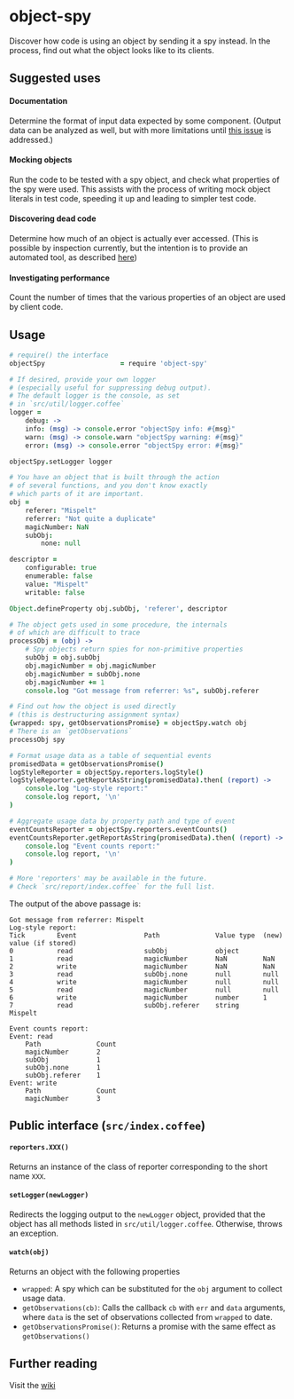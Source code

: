 # object-spy

Discover how code is using an object by sending it a spy instead.
In the process, find out what the object looks like to its clients.

## Suggested uses

#### Documentation

Determine the format of input data expected by some component.
(Output data can be analyzed as well, but with more limitations
until [this issue](../../issues/8) is addressed.)

#### Mocking objects

Run the code to be tested with a spy object,
and check what properties of the spy were used.
This assists with the process of writing mock object literals in test code,
speeding it up and leading to simpler test code.

#### Discovering dead code

Determine how much of an object is actually ever accessed.
(This is possible by inspection currently, but
the intention is to provide an automated tool, as described
[here](../../issues/16))

#### Investigating performance

Count the number of times that the various properties
of an object are used by client code.

## Usage

```CoffeeScript
# require() the interface
objectSpy                   = require 'object-spy'

# If desired, provide your own logger
# (especially useful for suppressing debug output).
# The default logger is the console, as set
# in `src/util/logger.coffee`
logger =
    debug: ->
    info: (msg) -> console.error "objectSpy info: #{msg}"
    warn: (msg) -> console.warn "objectSpy warning: #{msg}"
    error: (msg) -> console.error "objectSpy error: #{msg}"

objectSpy.setLogger logger

# You have an object that is built through the action
# of several functions, and you don't know exactly
# which parts of it are important.
obj =
    referer: "Mispelt"
    referrer: "Not quite a duplicate"
    magicNumber: NaN
    subObj:
        none: null

descriptor =
    configurable: true
    enumerable: false
    value: "Mispelt"
    writable: false

Object.defineProperty obj.subObj, 'referer', descriptor

# The object gets used in some procedure, the internals
# of which are difficult to trace
processObj = (obj) ->
    # Spy objects return spies for non-primitive properties
    subObj = obj.subObj
    obj.magicNumber = obj.magicNumber
    obj.magicNumber = subObj.none
    obj.magicNumber += 1
    console.log "Got message from referrer: %s", subObj.referer

# Find out how the object is used directly
# (this is destructuring assignment syntax)
{wrapped: spy, getObservationsPromise} = objectSpy.watch obj
# There is an `getObservations`
processObj spy

# Format usage data as a table of sequential events
promisedData = getObservationsPromise()
logStyleReporter = objectSpy.reporters.logStyle()
logStyleReporter.getReportAsString(promisedData).then( (report) ->
    console.log "Log-style report:"
    console.log report, '\n'
)

# Aggregate usage data by property path and type of event
eventCountsReporter = objectSpy.reporters.eventCounts()
eventCountsReporter.getReportAsString(promisedData).then( (report) ->
    console.log "Event counts report:"
    console.log report, '\n'
)

# More 'reporters' may be available in the future.
# Check `src/report/index.coffee` for the full list.
```

The output of the above passage is:

```
Got message from referrer: Mispelt
Log-style report:
Tick        Event                 Path              Value type  (new) value (if stored)
0           read                  subObj            object
1           read                  magicNumber       NaN         NaN
2           write                 magicNumber       NaN         NaN
3           read                  subObj.none       null        null
4           write                 magicNumber       null        null
5           read                  magicNumber       null        null
6           write                 magicNumber       number      1
7           read                  subObj.referer    string      Mispelt

Event counts report:
Event: read
	Path              Count
	magicNumber       2
	subObj            1
	subObj.none       1
	subObj.referer    1
Event: write
	Path              Count
	magicNumber       3
```

## Public interface (`src/index.coffee`)

#### `reporters.XXX()`
Returns an instance of the class of reporter
corresponding to the short name `XXX`.

#### `setLogger(newLogger)`
Redirects the logging output to the `newLogger` object,
provided that the object has all methods listed in `src/util/logger.coffee`.
Otherwise, throws an exception.

#### `watch(obj)`
Returns an object with the following properties
- `wrapped`: A spy which can be substituted for the `obj` argument
  to collect usage data.
- `getObservations(cb)`: Calls the callback `cb` with `err` and `data` arguments,
  where `data` is the set of observations collected from `wrapped` to date.
- `getObservationsPromise()`: Returns a promise with the same effect as
  `getObservations()`

## Further reading

Visit the [wiki](../../wiki)
